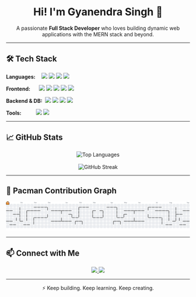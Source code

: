 <h1 align="center">Hi! I'm Gyanendra Singh 👋</h1>

<p align="center">
  A passionate <b>Full Stack Developer</b> who loves building dynamic web applications with the MERN stack and beyond.
</p>

---

## 🛠️ Tech Stack

<!-- Languages -->
<p>
  <strong>Languages:          &nbsp;&nbsp;&nbsp;</strong>
  <img src="https://cdn.jsdelivr.net/gh/devicons/devicon/icons/javascript/javascript-original.svg" height="30"/>
  <img src="https://cdn.jsdelivr.net/gh/devicons/devicon/icons/typescript/typescript-original.svg" height="30"/>
  <img src="https://cdn.jsdelivr.net/gh/devicons/devicon/icons/python/python-original.svg" height="30"/>
  <img src="https://cdn.jsdelivr.net/gh/devicons/devicon/icons/cplusplus/cplusplus-original.svg" height="30"/>
</p>

<!-- Frontend -->
<p>
  <strong>Frontend:    &nbsp;&nbsp;&nbsp;&nbsp;&nbsp;</strong>
  <img src="https://cdn.jsdelivr.net/gh/devicons/devicon/icons/react/react-original.svg" height="30"/>
  <img src="https://cdn.jsdelivr.net/gh/devicons/devicon/icons/nextjs/nextjs-original.svg" height="30"/>
  <img src="https://cdn.jsdelivr.net/gh/devicons/devicon/icons/html5/html5-original.svg" height="30"/>
  <img src="https://cdn.jsdelivr.net/gh/devicons/devicon/icons/css3/css3-original.svg" height="30"/>
  <img src="https://cdn.jsdelivr.net/gh/devicons/devicon/icons/bootstrap/bootstrap-original.svg" height="30"/>
</p>

<!-- Backend & DB -->
<p>
  <strong>Backend & DB:</strong>&nbsp;
  <img src="https://cdn.jsdelivr.net/gh/devicons/devicon/icons/express/express-original.svg" height="30"/>
  <img src="https://cdn.jsdelivr.net/gh/devicons/devicon/icons/nodejs/nodejs-original.svg" height="30"/>
  <img src="https://cdn.jsdelivr.net/gh/devicons/devicon/icons/mongodb/mongodb-original.svg" height="30"/>
  <img src="https://cdn.jsdelivr.net/gh/devicons/devicon/icons/mysql/mysql-original.svg" height="30"/>
</p>

<!-- Tools -->
<p>
  <strong>Tools:       &nbsp;&nbsp;&nbsp;&nbsp;&nbsp;&nbsp;&nbsp;&nbsp;&nbsp;&nbsp;</strong>
  <img src="https://cdn.jsdelivr.net/gh/devicons/devicon/icons/git/git-original.svg" height="30"/>
  <img src="https://cdn.jsdelivr.net/gh/devicons/devicon/icons/vscode/vscode-original.svg" height="30"/>
</p>



---

## 📈 GitHub Stats

<div align="center">
  <img src="https://github-readme-stats.vercel.app/api/top-langs?username=gsinghcodes&locale=en&hide_title=false&layout=compact&card_width=320&langs_count=5&theme=dracula&hide_border=true" height="150" alt="Top Languages" />
  <br><br>
  <img src="https://streak-stats.demolab.com?user=gsinghcodes&locale=en&mode=daily&theme=dracula&hide_border=true&border_radius=5" height="125" alt="GitHub Streak" />
</div>

---

## 👾 Pacman Contribution Graph

<p align="center">
  <picture>
    <source media="(prefers-color-scheme: dark)" srcset="https://raw.githubusercontent.com/gsinghcodes/gsinghcodes/output/pacman-contribution-graph-dark.svg">
    <source media="(prefers-color-scheme: light)" srcset="https://raw.githubusercontent.com/gsinghcodes/gsinghcodes/output/pacman-contribution-graph.svg">
    <img alt="Pacman contribution graph" src="https://raw.githubusercontent.com/gsinghcodes/gsinghcodes/output/pacman-contribution-graph.svg">
  </picture>
</p>

---

## 📫 Connect with Me

<div align="center">
  <a href="mailto:gyanendra.codes@gmail.com" target="_blank">
    <img src="https://img.shields.io/static/v1?message=Gmail&logo=gmail&label=&color=D14836&logoColor=white&labelColor=&style=for-the-badge" height="35" />
  </a>
  <a href="https://www.linkedin.com/in/gsinghcodes/" target="_blank">
    <img src="https://img.shields.io/static/v1?message=LinkedIn&logo=linkedin&label=&color=0077B5&logoColor=white&labelColor=&style=for-the-badge" height="35" />
  </a>
</div>

---

<p align="center">⚡ Keep building. Keep learning. Keep creating.</p>
